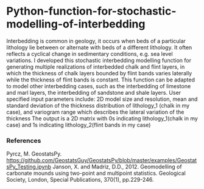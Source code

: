 # Python-function-for-stochastic-modelling-of-interbedding
Interbedding is common in geology, it occurs when beds of a particular lithology lie between or alternate with beds of a different lithology. It often reflects a cyclical change in sedimentary conditions, e.g. sea level variations.
I developed this stochastic interbedding modelling function for generating multiple realizations of interbedded chalk and flint layers, in which the thickness of chalk layers bounded by flint bands varies laterally while the thickness of flint bands is constant. This function can be adapted to model other interbedding cases, such as the interbedding of limestone and marl layers, the interbedding of sandstone and shale layers.
User specified input parameters include: 2D model size and resolution, mean and standard deviation of the thickness distribution of lithology_1 (chalk in my case), and variogram range which describes the lateral variation of the thickness
The output is a 2D matrix with 0s indicating lithology_1(chalk in my case) and 1s indicating lithology_2(flint bands in my case)
### References
Pyrcz, M. GeostatsPy. https://github.com/GeostatsGuy/GeostatsPy/blob/master/examples/GeostatsPy_Testing.ipynb
Janson, X. and Madriz, D.D., 2012. Geomodelling of carbonate mounds using two-point and multipoint statistics. Geological Society, London, Special Publications, 370(1), pp.229-246.
